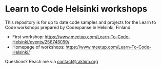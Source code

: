 # Learn to Code Helsinki workshops

This repository is for up to date code samples and projects for the Learn to Code workshops prepared by Codexpanse in Helsinki, Finland.

- First workshop: https://www.meetup.com/Learn-To-Code-Helsinki/events/256746059/
- Homepage of workshops: https://www.meetup.com/Learn-To-Code-Helsinki/

Questions? Reach me via contact@rakhim.org
